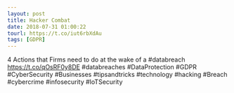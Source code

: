 ```yaml
---
layout: post
title: Hacker Combat
date: 2018-07-31 01:00:22
tourl: https://t.co/iut6rbXdAu
tags: [GDPR]
---
```

4 Actions that Firms need to do at the wake of a #databreach https://t.co/qOsRF0y8DE
#databreaches #DataProtection #GDPR #CyberSecurity #Businesses #tipsandtricks #technology #hacking #Breach #cybercrime #infosecurity #IoTSecurity